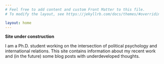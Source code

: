 ```yaml
---
# Feel free to add content and custom Front Matter to this file.
# To modify the layout, see https://jekyllrb.com/docs/themes/#overriding-theme-defaults

layout: home
---
```

**Site under construction** 


I am a Ph.D. student working on the intersection of political psychology and international relations. This site contains information about my recent work and (in the future) some blog posts with underdeveloped thoughts.
